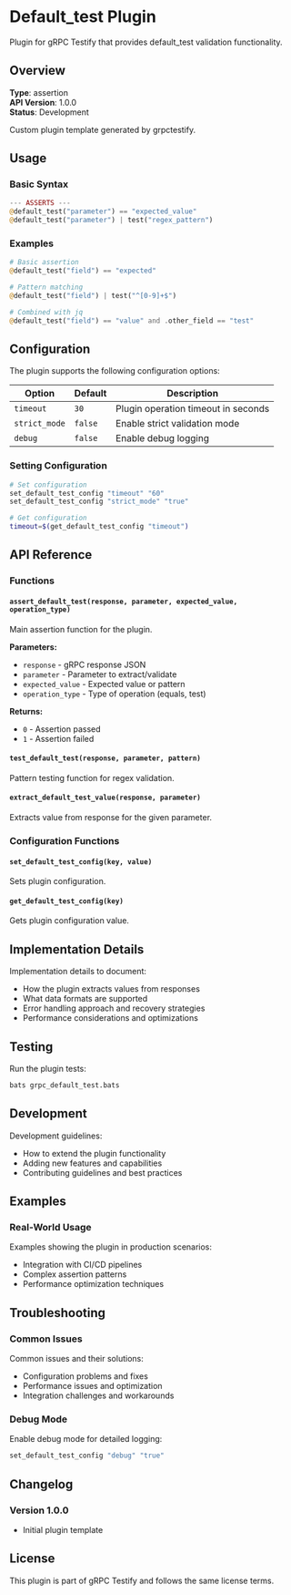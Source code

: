 # Default_test Plugin

Plugin for gRPC Testify that provides default_test validation functionality.

## Overview

**Type**: assertion  
**API Version**: 1.0.0  
**Status**: Development  

Custom plugin template generated by grpctestify.

## Usage

### Basic Syntax

```php
--- ASSERTS ---
@default_test("parameter") == "expected_value"
@default_test("parameter") | test("regex_pattern")
```

### Examples

```php
# Basic assertion
@default_test("field") == "expected"

# Pattern matching
@default_test("field") | test("^[0-9]+$")

# Combined with jq
@default_test("field") == "value" and .other_field == "test"
```

## Configuration

The plugin supports the following configuration options:

| Option | Default | Description |
|--------|---------|-------------|
| `timeout` | `30` | Plugin operation timeout in seconds |
| `strict_mode` | `false` | Enable strict validation mode |
| `debug` | `false` | Enable debug logging |

### Setting Configuration

```bash
# Set configuration
set_default_test_config "timeout" "60"
set_default_test_config "strict_mode" "true"

# Get configuration
timeout=$(get_default_test_config "timeout")
```

## API Reference

### Functions

#### `assert_default_test(response, parameter, expected_value, operation_type)`

Main assertion function for the plugin.

**Parameters:**
- `response` - gRPC response JSON
- `parameter` - Parameter to extract/validate
- `expected_value` - Expected value or pattern
- `operation_type` - Type of operation (equals, test)

**Returns:**
- `0` - Assertion passed
- `1` - Assertion failed

#### `test_default_test(response, parameter, pattern)`

Pattern testing function for regex validation.

#### `extract_default_test_value(response, parameter)`

Extracts value from response for the given parameter.

### Configuration Functions

#### `set_default_test_config(key, value)`

Sets plugin configuration.

#### `get_default_test_config(key)`

Gets plugin configuration value.

## Implementation Details

Implementation details to document:
- How the plugin extracts values from responses
- What data formats are supported
- Error handling approach and recovery strategies
- Performance considerations and optimizations

## Testing

Run the plugin tests:

```bash
bats grpc_default_test.bats
```

## Development

Development guidelines:
- How to extend the plugin functionality
- Adding new features and capabilities
- Contributing guidelines and best practices

## Examples

### Real-World Usage

Examples showing the plugin in production scenarios:
- Integration with CI/CD pipelines
- Complex assertion patterns
- Performance optimization techniques

## Troubleshooting

### Common Issues

Common issues and their solutions:
- Configuration problems and fixes
- Performance issues and optimization
- Integration challenges and workarounds

### Debug Mode

Enable debug mode for detailed logging:

```bash
set_default_test_config "debug" "true"
```

## Changelog

### Version 1.0.0
- Initial plugin template

## License

This plugin is part of gRPC Testify and follows the same license terms.
